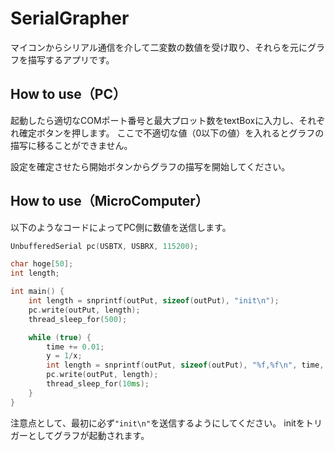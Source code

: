 # SerialGrapher
マイコンからシリアル通信を介して二変数の数値を受け取り、それらを元にグラフを描写するアプリです。

## How to use（PC）
起動したら適切なCOMポート番号と最大プロット数をtextBoxに入力し、それぞれ確定ボタンを押します。
ここで不適切な値（0以下の値）を入れるとグラフの描写に移ることができません。

設定を確定させたら開始ボタンからグラフの描写を開始してください。

## How to use（MicroComputer）
以下のようなコードによってPC側に数値を送信します。
```C++
UnbufferedSerial pc(USBTX, USBRX, 115200);

char hoge[50];
int length;

int main() {
    int length = snprintf(outPut, sizeof(outPut), "init\n");
    pc.write(outPut, length);
    thread_sleep_for(500);

    while (true) {
        time += 0.01;
        y = 1/x;
        int length = snprintf(outPut, sizeof(outPut), "%f,%f\n", time, y);
        pc.write(outPut, length);
        thread_sleep_for(10ms);
    }
}
```
注意点として、最初に必ず```"init\n"```を送信するようにしてください。
initをトリガーとしてグラフが起動されます。